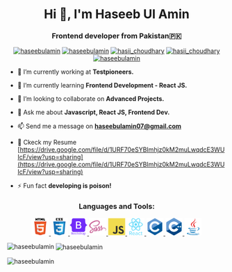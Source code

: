 <h1 align="center">Hi 👋, I'm Haseeb Ul Amin</h1>
<h3 align="center">Frontend developer from Pakistan🇵🇰</h3>

<p align="center"> 
  <a href="https://linkedin.com/in/haseebulamin" target="blank"><img src="https://img.shields.io/twitter/follow/haseebulamin?logo=linkedin&style=for-the-badge" alt="haseebulamin" height="28" width="210" /></a>
  <a href="https://github.com/haseebulamin" target="blank"><img src="https://img.shields.io/twitter/follow/haseebulamin?logo=github&style=for-the-badge" alt="haseebulamin" height="28" width="210" /></a>
<a href="https://twitter.com/hasii_choudhary" target="blank"><img src="https://img.shields.io/twitter/follow/hasii_choudhary?logo=twitter&style=for-the-badge" alt="hasii_choudhary" height="28" width="210" /></a> 
<a href="https://instagram.com/hasii_choudhary" target="blank"><img src="https://img.shields.io/twitter/follow/hasii_choudhary?logo=instagram&style=for-the-badge" alt="hasii_choudhary" height="28" width="210" /></a> 
<a href="https://fb.com/https://www.facebook.com/profile.php?id=100051461030832" target="blank"><img src="https://img.shields.io/twitter/follow/haseebulamin?logo=instagram&style=for-the-badge" alt="haseebulamin" height="28" width="210" /></a> 
</p>

- 🔭 I’m currently working at **Testpioneers.**

- 🌱 I’m currently learning **Frontend Development - React JS.**

- 👯 I’m looking to collaborate on **Advanced Projects.**

- 💬 Ask me about **Javascript, React JS, Frontend Dev.**

- 📫 Send me a message on **haseebulamin07@gmail.com**

- 📄 Ckeck my Resume [https://drive.google.com/file/d/1URF70eSYBImhjz0kM2muLwqdcE3WUIcF/view?usp=sharing](https://drive.google.com/file/d/1URF70eSYBImhjz0kM2muLwqdcE3WUIcF/view?usp=sharing)

- ⚡ Fun fact **developing is poison!**

<h3 align="center">Languages and Tools:</h3>
<p align="center">  
<a href="https://www.w3.org/html/" target="_blank" rel="noreferrer"> <img src="https://raw.githubusercontent.com/devicons/devicon/master/icons/html5/html5-original-wordmark.svg" alt="html5" width="40" height="40"/> </a> 
<a href="https://www.w3schools.com/css/" target="_blank" rel="noreferrer"> <img src="https://raw.githubusercontent.com/devicons/devicon/master/icons/css3/css3-original-wordmark.svg" alt="css3" width="40" height="40"/> </a> 
<a href="https://getbootstrap.com" target="_blank" rel="noreferrer"> <img src="https://raw.githubusercontent.com/devicons/devicon/master/icons/bootstrap/bootstrap-plain-wordmark.svg" alt="bootstrap" width="40" height="40"/> </a>
<a href="https://sass-lang.com" target="_blank" rel="noreferrer"> <img src="https://raw.githubusercontent.com/devicons/devicon/master/icons/sass/sass-original.svg" alt="sass" width="40" height="40"/> </a> 
<a href="https://developer.mozilla.org/en-US/docs/Web/JavaScript" target="_blank" rel="noreferrer"> <img src="https://raw.githubusercontent.com/devicons/devicon/master/icons/javascript/javascript-original.svg" alt="javascript" width="40" height="40"/> </a>
<a href="https://reactjs.org/" target="_blank" rel="noreferrer"> <img src="https://raw.githubusercontent.com/devicons/devicon/master/icons/react/react-original-wordmark.svg" alt="react" width="40" height="40"/> </a> 
<a href="https://www.cprogramming.com/" target="_blank" rel="noreferrer"> <img src="https://raw.githubusercontent.com/devicons/devicon/master/icons/c/c-original.svg" alt="c" width="40" height="40"/> </a> <a href="https://www.w3schools.com/cpp/" target="_blank" rel="noreferrer"> <img src="https://raw.githubusercontent.com/devicons/devicon/master/icons/cplusplus/cplusplus-original.svg" alt="cplusplus" width="40" height="40"/> </a> 
<a href="https://www.java.com" target="_blank" rel="noreferrer"> <img src="https://raw.githubusercontent.com/devicons/devicon/master/icons/java/java-original.svg" alt="java" width="40" height="40"/> </a> 
</p>

<p><img align="left" src="https://github-readme-stats.vercel.app/api/top-langs?username=haseebulamin&show_icons=true&locale=en&layout=compact" alt="haseebulamin" /></p>

<p>&nbsp;<img align="center" src="https://github-readme-stats.vercel.app/api?username=haseebulamin&show_icons=true&locale=en" alt="haseebulamin" /></p>

<p><img align="center" src="https://github-readme-streak-stats.herokuapp.com/?user=haseebulamin&" alt="haseebulamin" /></p>


